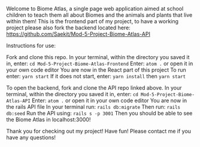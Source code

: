 Welcome to Biome Atlas, a single page web application aimed at school children to teach them all about Biomes and the animals and plants that live within them!
This is the frontend part of my project, to have a working project please also fork the backend located here: https://github.com/Saekit/Mod-5-Project-Biome-Atlas-API


Instructions for use:

Fork and clone this repo.
In your terminal, within the directory you saved it in, enter: `cd Mod-5-Project-Biome-Atlas-Frontend`
Enter: `atom .` or open it in your own code editor
You are now in the React part of this project
To run enter: `yarn start`
If it does not start, enter: `yarn install` then `yarn start`

To open the backend, fork and clone the API repo linked above.
In your terminal, within the directory you saved it in, enter: `cd Mod-5-Project-Biome-Atlas-API`
Enter: `atom .` or open it in your own code editor
You are now in the rails API file
In your terminal run: `rails db:migrate`
Then run: `rails db:seed`
Run the API using: `rails s -p 3001`
Then you should be able to see the Biome Atlas in localhost:3000!

Thank you for checking out my project! Have fun!
Please contact me if you have any questions!
